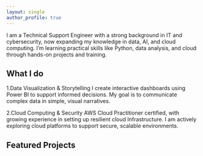 ```yaml
---
layout: single
author_profile: true
---
```

I am a Technical Support Engineer with a strong background in IT and cybersecurity, now expanding my knowledge in data, AI, and cloud computing. I’m learning practical skills like Python, data analysis, and cloud through hands-on projects and training. 


## What I do
1.Data Visualization & Storytelling
I create interactive dashboards using Power BI to support informed decisions. My goal is to communicate complex data in simple, visual narratives.

2.Cloud Computing & Security
AWS Cloud Practitioner certified, with growing experience in setting up resilient cloud Infrastructure. I am actively exploring cloud platforms to support secure, scalable environments.


## Featured Projects
